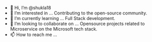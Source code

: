 - 👋 Hi, I’m @shukla18
- 👀 I’m interested in ... Contributing to the open-source community.
- 🌱 I’m currently learning ... Full Stack development.
- 💞️ I’m looking to collaborate on ... Opensource projects related to Microservice on the Microsoft tech stack.
- 📫 How to reach me ...

<!---
shukla18/shukla18 is a ✨ special ✨ repository because its `README.md` (this file) appears on your GitHub profile.
You can click the Preview link to take a look at your changes.
--->
